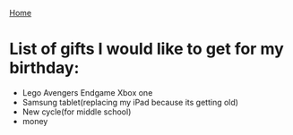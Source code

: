 [Home](index.md)
# List of gifts I would like to get for my birthday:
* Lego Avengers Endgame Xbox one
* Samsung tablet(replacing my iPad because its getting old)
* New cycle(for middle school)
* money
